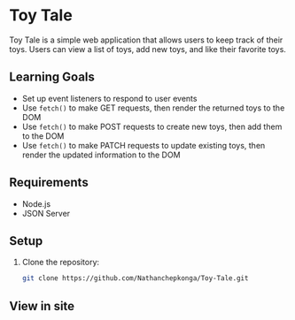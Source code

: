 # Toy Tale

Toy Tale is a simple web application that allows users to keep track of their toys. Users can view a list of toys, add new toys, and like their favorite toys.

## Learning Goals

- Set up event listeners to respond to user events
- Use `fetch()` to make GET requests, then render the returned toys to the DOM
- Use `fetch()` to make POST requests to create new toys, then add them to the DOM
- Use `fetch()` to make PATCH requests to update existing toys, then render the updated information to the DOM

## Requirements

- Node.js
- JSON Server

## Setup

1. Clone the repository:
   ```bash
   git clone https://github.com/Nathanchepkonga/Toy-Tale.git

## View in site
 
 